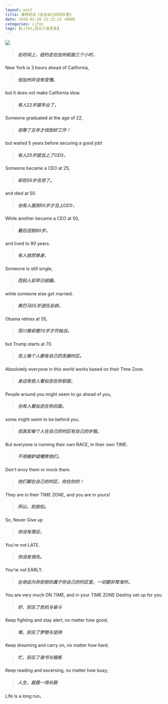 ```yaml
---
layout: post
title: 推荐好诗《走在自己的时区里》
date: 2019-02-28 12:23:22 +0800
categories: Lifes
tags: [Lifes,吾日三省吾身]
---
```



![](https://i.postimg.cc/XqwcvgQn/bg-01.jpg)

> ##### 在时间上，纽约走在加州前面三个小时，

New York is 3 hours ahead of California,

> ##### 但加州并没有变慢。

but it does not make California slow.
 
> ##### 有人22岁就毕业了，

Someone graduated at the age of 22,
 
> ##### 但等了五年才找到好工作！

but waited 5 years before securing a good job!
 
> ##### 有人25岁就当上了CEO，

Someone became a CEO at 25,
 

> ##### 却在50岁去世了。

and died at 50.
 
> ##### 也有人直到50岁才当上CEO，

While another became a CEO at 50,
 
> ##### 最后活到90岁。

and lived to 90 years.
 
> ##### 有人依然单身，

Someone is still single,
 
> ##### 而别人却早已结婚。

while someone else got married.
 
> ##### 奥巴马55岁退任总统，

Obama retires at 55,
 
> ##### 而川普却是70岁才开始当。

but Trump starts at 70.
 
> ##### 世上每个人都有自己的发展时区。

Absolutely everyone in this world works based on their Time Zone.
 
> ##### 身边有些人看似走在你前面，

People around you might seem to go ahead of you,
 
> ##### 也有人看似走在你后面。

some might seem to be behind you.
 
> ##### 但其实每个人在自己的时区有自己的步程。

But everyone is running their own RACE, in their own TIME.
 
> ##### 不用嫉妒或嘲笑他们。

Don't envy them or mock them.
 
> ##### 他们都在自己的时区，你在你的！

They are in their TIME ZONE, and you are in yours!
 
> ##### 所以，别放松。

 So, Never Give up
 
> ##### 你没有落后，

You're not LATE.
 
> ##### 你没有领先。

You're not EARLY.
 
> ##### 在命运为你安排的属于你自己的时区里，一切都非常准时。

You are very much ON TIME, and in your TIME ZONE Destiny set up for you.
 
> ##### 好，别忘了危机与奋斗

Keep fighting and stay alert, no matter how good;

> ##### 难，别忘了梦想与坚持

Keep dreaming and carry on, no matter how hard;
 
> ##### 忙，别忘了读书与锻炼

Keep reading and excersing, no matter how busy;
 
> ##### 人生，就是一场长跑

Life is a long run。
